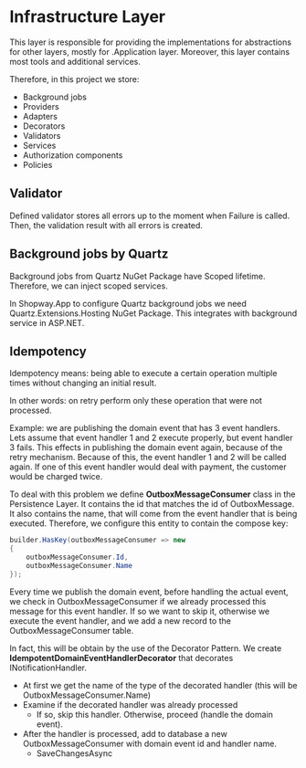 ﻿# Infrastructure Layer

This layer is responsible for providing the implementations for abstractions for other layers, mostly for .Application layer.
Moreover, this layer contains most tools and additional services.

Therefore, in this project we store:

- Background jobs
- Providers
- Adapters
- Decorators
- Validators
- Services
- Authorization components
- Policies

## Validator

Defined validator stores all errors up to the moment when Failure is called. Then, the validation result with all errors is created.

## Background jobs by Quartz

Background jobs from Quartz NuGet Package have Scoped lifetime.
Therefore, we can inject scoped services.

In Shopway.App to configure Quartz background jobs we need Quartz.Extensions.Hosting NuGet Package. This integrates with background service in ASP.NET.

## Idempotency

Idempotency means: being able to execute a certain operation multiple times without changing an initial result.

In other words: on retry perform only these operation that were not processed.

Example: we are publishing the domain event that has 3 event handlers. Lets assume that event handler 1 and 2 execute properly, but event handler 3 fails.
This effects in publishing the domain event again, because of the retry mechanism. Because of this, the event handler 1 and 2 will be called again.
If one of this event handler would deal with payment, the customer would be charged twice.

To deal with this problem we define **OutboxMessageConsumer** class in the Persistence Layer. 
It contains the id that matches the id of OutboxMessage. It also contains the name, that will come from the event handler that is being executed.
Therefore, we configure this entity to contain the compose key:

```csharp
builder.HasKey(outboxMessageConsumer => new
{
    outboxMessageConsumer.Id,
    outboxMessageConsumer.Name
});
```

Every time we publish the domain event, before handling the actual event, we check in OutboxMessageConsumer if we already processed this message for this event handler.
If so we want to skip it, otherwise we execute the event handler, and we add a new record to the OutboxMessageConsumer table.

In fact, this will be obtain by the use of the Decorator Pattern. We create **IdempotentDomainEventHandlerDecorator** that decorates INotificationHandler<IDomainEvent>.

- At first we get the name of the type of the decorated handler (this will be OutboxMessageConsumer.Name)
- Examine if the decorated handler was already processed
	- If so, skip this handler. Otherwise, proceed (handle the domain event).
- After the handler is processed, add to database a new OutboxMessageConsumer with domain event id and handler name.
	- SaveChangesAsync